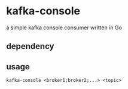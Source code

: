 # kafka-console
a simple kafka console consumer written in Go

## dependency

## usage

```kafka-console <broker1;broker2;...> <topic>```
